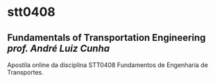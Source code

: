 # stt0408
Fundamentals of Transportation Engineering
***prof. André Luiz Cunha***
---

Apostila online da disciplina STT0408 Fundamentos de Engenharia de Transportes.
